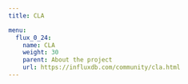 ```yaml
---
title: CLA

menu:
  flux_0_24:
    name: CLA
    weight: 30
    parent: About the project
    url: https://influxdb.com/community/cla.html
---
```

